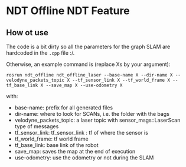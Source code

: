 # NDT Offline NDT Feature

## How ot use

The code is a bit dirty so all the parameters for the graph SLAM are hardcoded in the `.cpp` file :/.

Otherwise, an example command is (replace Xs by your argument):

```
rosrun ndt_offline ndt_offline_laser --base-name X --dir-name X --velodyne_packets_topic X --tf_sensor_link X --tf_world_frame X --tf_base_link X --save_map X --use-odometry X
```

with:

* base-name: prefix for all generated files
* dir-name: where to look for SCANs, i.e. the folder with the bags
* velodyne_packets_topic: a laser topic with sensor_msgs::LaserScan type of messages
* tf_sensor_link: tf_sensor_link : tf of where the sensor is
* tf_world_frame: tf world frame
* tf_base_link: base link of the robot
* save_map: saves the map at the end of execution
* use-odometry: use the odometry or not during the SLAM


